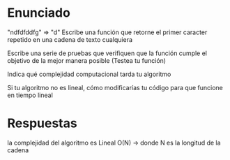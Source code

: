 # Enunciado

 "ndfdfddfg" => "d"
 Escribe una función que retorne el primer caracter repetido en una cadena de texto cualquiera
 
 
 Escribe una serie de pruebas que verifiquen que la función cumple el objetivo de la mejor manera posible (Testea tu función)
 
 Indica qué complejidad computacional tarda tu algoritmo
 
 Si tu algoritmo no es lineal, cómo modificarías tu código para que funcione en tiempo lineal
 
 
 
 # Respuestas
 
 la complejidad del algoritmo es Lineal O(N)  -> donde N es la longitud de la cadena
 
 
